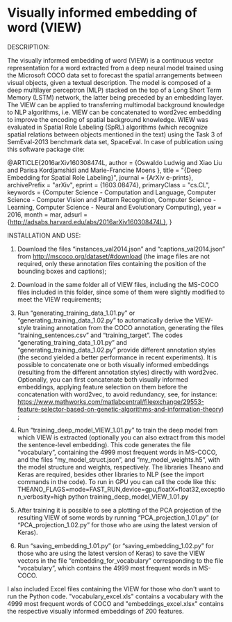 # Visually informed embedding of word (VIEW)

DESCRIPTION:

The visually informed embedding of word (VIEW) is a continuous vector representation for a word extracted from a deep neural model trained using the Microsoft COCO data set to forecast the spatial arrangements between visual objects, given a textual description. The model is composed of a deep multilayer perceptron (MLP) stacked on the top of a Long Short Term Memory (LSTM) network, the latter being preceded by an embedding layer. The VIEW can be applied to transferring multimodal background knowledge to NLP algorithms, i.e. VIEW can be concatenated to word2vec embedding to improve the encoding of spatial background knowledge. WIEW was evaluated in Spatial Role Labeling (SpRL) algorithms (which recognize spatial relations between objects mentioned in the text) using the Task 3 of SemEval-2013 benchmark data set, SpaceEval. In case of publication using this software package cite:

@ARTICLE{2016arXiv160308474L,
author = {Oswaldo Ludwig and Xiao Liu and Parisa Kordjamshidi and Marie-Francine Moens
},
title = "{Deep Embedding for Spatial Role Labeling}",
journal = {ArXiv e-prints},
archivePrefix = "arXiv",
eprint = {1603.08474},
primaryClass = "cs.CL",
keywords = {Computer Science - Computation and Language, Computer Science - Computer Vision and Pattern Recognition, Computer Science - Learning, Computer Science - Neural and Evolutionary Computing},
year = 2016,
month = mar,
adsurl = {http://adsabs.harvard.edu/abs/2016arXiv160308474L},
}

INSTALLATION AND USE:

1) Download the files “instances_val2014.json” and “captions_val2014.json” from http://mscoco.org/dataset/#download (the image files are not required, only these annotation files containing the position of the bounding boxes and captions);

2) Download in the same folder all of VIEW files, including the MS-COCO files included in this folder, since some of them were slightly modified to meet the VIEW requirements;

3) Run “generating_training_data_1.01.py” or “generating_training_data_1.02.py” to automatically derive the VIEW-style training annotation from the COCO annotation, generating the files “training_sentences.csv” and “training_target”. The codes “generating_training_data_1.01.py” and “generating_training_data_1.02.py” provide different annotation styles (the second yielded a better performance in recent experiments). It is possible to concatenate one or both visually informed embeddings (resulting from the different annotation styles) directly with word2vec. Optionally, you can first concatenate both visually informed embeddings, applying feature selection on them before the concatenation with word2vec, to avoid redundancy, see, for instance:
https://www.mathworks.com/matlabcentral/fileexchange/29553-feature-selector-based-on-genetic-algorithms-and-information-theory) ;

4) Run “training_deep_model_VIEW_1.01.py” to train the deep model from which VIEW is extracted (optionally you can also extract from this model the sentence-level embedding). This code generates the file “vocabulary”, containing the 4999 most frequent words in MS-COCO, and  the files “my_model_struct.json”, and “my_model_weights.h5”, with the model structure and weights, respectively. The libraries Theano and Keras are required, besides other libraries to NLP (see the import commands in the code). To run in GPU you can call the code like this: THEANO_FLAGS=mode=FAST_RUN,device=gpu,floatX=float32,exception_verbosity=high python training_deep_model_VIEW_1.01.py

5) After training it is possible to see a plotting of the PCA projection of the resulting VIEW of some words by running “PCA_projection_1.01.py” (or “PCA_projection_1.02.py” for those who are using the latest version of Keras).

6) Run “saving_embedding_1.01.py” (or “saving_embedding_1.02.py” for those who are using the latest version of Keras) to save the VIEW vectors in the file “embedding_for_vocabulary” corresponding to the file “vocabulary”, which contains the 4999 most frequent words in MS-COCO. 

I also included Excel files containing the VIEW for those who don't want to run the Python code. "vocabulary_excel.xls" contains a vocabulary with the 4999 most frequent words of COCO and "embeddings_excel.xlsx" contains the respective visually informed embeddings of 200 features.
